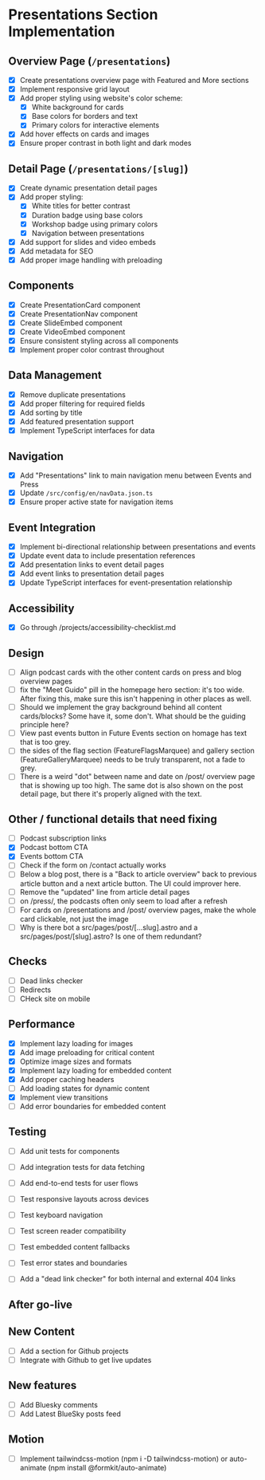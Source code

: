 # Presentations Section Implementation

## Overview Page (`/presentations`)
- [x] Create presentations overview page with Featured and More sections
- [x] Implement responsive grid layout
- [x] Add proper styling using website's color scheme:
  - [x] White background for cards
  - [x] Base colors for borders and text
  - [x] Primary colors for interactive elements
- [x] Add hover effects on cards and images
- [x] Ensure proper contrast in both light and dark modes

## Detail Page (`/presentations/[slug]`)
- [x] Create dynamic presentation detail pages
- [x] Add proper styling:
  - [x] White titles for better contrast
  - [x] Duration badge using base colors
  - [x] Workshop badge using primary colors
  - [x] Navigation between presentations
- [x] Add support for slides and video embeds
- [x] Add metadata for SEO
- [x] Add proper image handling with preloading

## Components
- [x] Create PresentationCard component
- [x] Create PresentationNav component
- [x] Create SlideEmbed component
- [x] Create VideoEmbed component
- [x] Ensure consistent styling across all components
- [x] Implement proper color contrast throughout

## Data Management
- [x] Remove duplicate presentations
- [x] Add proper filtering for required fields
- [x] Add sorting by title
- [x] Add featured presentation support
- [x] Implement TypeScript interfaces for data

## Navigation
- [x] Add "Presentations" link to main navigation menu between Events and Press
- [x] Update `/src/config/en/navData.json.ts`
- [x] Ensure proper active state for navigation items

## Event Integration
- [x] Implement bi-directional relationship between presentations and events
- [x] Update event data to include presentation references
- [x] Add presentation links to event detail pages
- [x] Add event links to presentation detail pages
- [x] Update TypeScript interfaces for event-presentation relationship

## Accessibility
- [x] Go through /projects/accessibility-checklist.md

## Design
- [ ] Align podcast cards with the other content cards on press and blog overview pages
- [ ] fix the "Meet Guido" pill in the homepage hero section: it's too wide. After fixing this, make sure this isn't happening in other places as well.
- [ ] Should we implement the gray background behind all content cards/blocks? Some have it, some don't. What should be the guiding principle here?
- [ ] View past events button in Future Events section on homage has text that is too grey.
- [ ] the sides of the flag section (FeatureFlagsMarquee) and gallery section (FeatureGalleryMarquee) needs to be truly transparent, not a fade to grey.
- [ ] There is a weird "dot" between name and date on /post/ overview page that is showing up too high. The same dot is also shown on the post detail page, but there it's properly aligned with the text.

## Other / functional details that need fixing
- [ ] Podcast subscription links
- [x] Podcast bottom CTA
- [x] Events bottom CTA
- [ ] Check if the form on /contact actually works
- [ ] Below a blog post, there is a "Back to article overview" back to previous article button and a next article button. The UI could improver here.
- [ ] Remove the "updated" line from article detail pages
- [ ] on /press/, the podcasts often only seem to load after a refresh
- [ ] For cards on /presentations and /post/ overview pages, make the whole card clickable, not just the image
- [ ] Why is there bot a src/pages/post/[...slug].astro and a src/pages/post/[slug].astro? Is one of them redundant?

## Checks
- [ ] Dead links checker
- [ ] Redirects
- [ ] CHeck site on mobile

## Performance
- [x] Implement lazy loading for images
- [x] Add image preloading for critical content
- [x] Optimize image sizes and formats
- [x] Implement lazy loading for embedded content
- [x] Add proper caching headers
- [ ] Add loading states for dynamic content
- [x] Implement view transitions
- [ ] Add error boundaries for embedded content

## Testing
- [ ] Add unit tests for components
- [ ] Add integration tests for data fetching
- [ ] Add end-to-end tests for user flows
- [ ] Test responsive layouts across devices
- [ ] Test keyboard navigation
- [ ] Test screen reader compatibility
- [ ] Test embedded content fallbacks
- [ ] Test error states and boundaries
- [ ] Add a "dead link checker" for both internal and external 404 links



## After go-live

## New Content
- [ ] Add a section for Github projects
- [ ] Integrate with Github to get live updates

## New features
- [ ] Add Bluesky comments
- [ ] Add Latest BlueSky posts feed

## Motion
- [ ] Implement tailwindcss-motion (npm i -D tailwindcss-motion) or auto-animate (npm install @formkit/auto-animate)